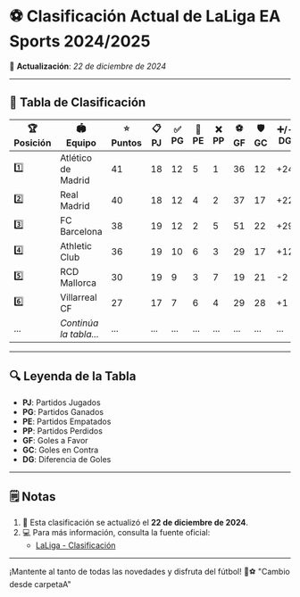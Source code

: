 # ⚽ Clasificación Actual de LaLiga EA Sports 2024/2025

📅 **Actualización**: *22 de diciembre de 2024*

---

## 🌟 Tabla de Clasificación

| 🏆 **Posición** | 🏟️ **Equipo**       | ⭐ **Puntos** | 📋 **PJ** | ✅ **PG** | 🤝 **PE** | ❌ **PP** | ⚽ **GF** | 🛡️ **GC** | ➕/- **DG** |
|-----------------|--------------------|--------------|-----------|-----------|-----------|-----------|-----------|-----------|-------------|
| 1️⃣             | Atlético de Madrid | 41           | 18        | 12        | 5         | 1         | 36        | 12        | +24         |
| 2️⃣           | Real Madrid        | 40           | 18        | 12        | 4         | 2         | 37        | 17        | +22         |
| 3️⃣             | FC Barcelona       | 38           | 19        | 12        | 2         | 5         | 51        | 22        | +29         |
| 4️⃣             | Athletic Club      | 36           | 19        | 10        | 6         | 3         | 29        | 17        | +12         |
| 5️⃣             | RCD Mallorca       | 30           | 19        | 9         | 3         | 7         | 19        | 21        | -2          |
| 6️⃣             | Villarreal CF      | 27           | 17        | 7         | 6         | 4         | 29        | 28        | +1          |
| ...             | *Continúa la tabla...* | ...      | ...       | ...       | ...       | ...       | ...       | ...       | ...         |

---

## 🔍 Leyenda de la Tabla

- **PJ**: Partidos Jugados  
- **PG**: Partidos Ganados  
- **PE**: Partidos Empatados  
- **PP**: Partidos Perdidos  
- **GF**: Goles a Favor  
- **GC**: Goles en Contra  
- **DG**: Diferencia de Goles  

---

## 🗒️ Notas

1. 📌 Esta clasificación se actualizó el **22 de diciembre de 2024**.  
2. 💻 Para más información, consulta la fuente oficial:  
   - [LaLiga - Clasificación](https://www.laliga.com/laliga-easports/clasificacion)

---

¡Mantente al tanto de todas las novedades y disfruta del fútbol! 🥳⚽
"Cambio desde carpetaA" 
